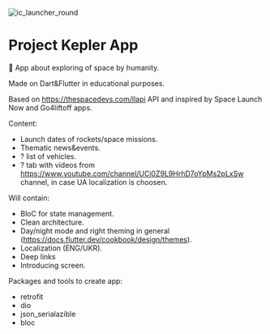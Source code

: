 
 ![ic_launcher_round](https://user-images.githubusercontent.com/87064627/227796621-c135771d-8554-40aa-b913-9aa6c96a5cf3.png)

 
 
# Project Kepler App 
📖 App about exploring of space by humanity.

Made on Dart&Flutter in educational purposes.

Based on https://thespacedevs.com/llapi API and inspired by Space Launch Now and Go4liftoff apps.

Content:
- Launch dates of rockets/space missions.
- Thematic news&events.
- ? list of vehicles. 
- ? tab with videos from https://www.youtube.com/channel/UCi0Z9L9HrhD7oYpMs2pLxSw channel, in case UA localization is choosen.

Will contain:
- BloC for state management.
- Clean architecture.
- Day/night mode and right theming in general (https://docs.flutter.dev/cookbook/design/themes).
- Localization (ENG/UKR). 
- Deep links
- Introducing screen.


Packages and tools to create app:
- retrofit
- dio
- json_serialazible
- bloc



